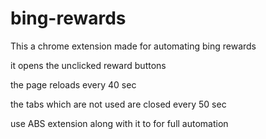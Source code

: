 # bing-rewards
This a chrome extension made for automating bing rewards 

it opens the unclicked reward buttons 

the page reloads every 40 sec

the tabs which are not used are closed every 50 sec

use ABS extension along with it to for  full automation
